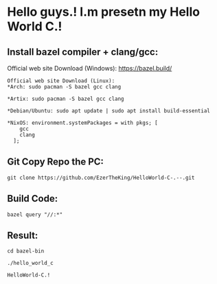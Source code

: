 # Hello guys.! l.m presetn my Hello World C.!

## Install bazel compiler + clang/gcc:

Official web site Download (Windows): https://bazel.build/

```
Official web site Download (Linux):
*Arch: sudo pacman -S bazel gcc clang

*Artix: sudo pacman -S bazel gcc clang

*Debian/Ubuntu: sudo apt update | sudo apt install build-essential

*NixOS: environment.systemPackages = with pkgs; [
    gcc
    clang
  ];
```

## Git Copy Repo the PC:
```
git clone https://github.com/EzerTheKing/HelloWorld-C-.--.git
```
## Build Code:
```
bazel query "//:*"
```
## Result:
```
cd bazel-bin

./hello_world_c

HelloWorld-C.!
```
